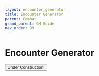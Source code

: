 ```yaml
---
layout: encounter_generator
title: Encounter Generator
parent: Combat
grand_parent: GM Guide
nav_order: 99
---
```


# Encounter Generator

<button type="button" class="btn btn-purple">Under Construction!</button>

<!-- <button type="button" name="encounter-generator-button" class="btn btn-blue">Generate Encounter</button>

<div id="encounter-generated"></div> -->